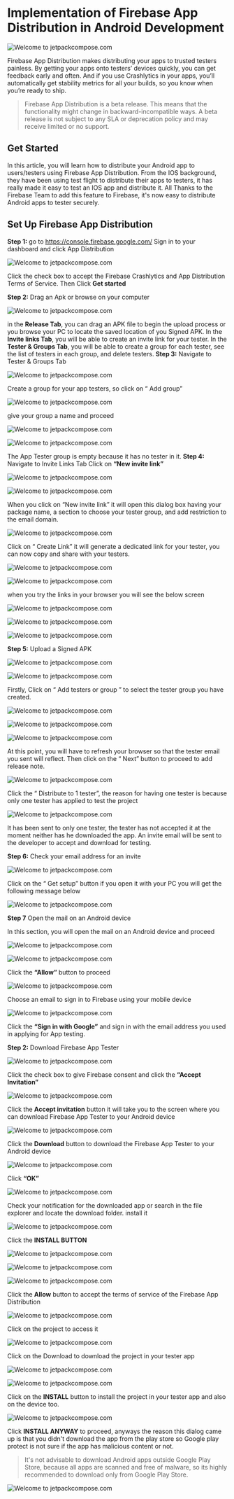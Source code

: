 # Implementation of Firebase App Distribution in Android Development

![Welcome to jetpackcompose.com](https://miro.medium.com/max/1400/1*2H2wzDBa6mzBaPN5DpcQ_g.jpeg)

Firebase App Distribution makes distributing your apps to trusted testers painless. By getting your apps onto testers’ devices quickly, you can get feedback early and often. And if you use Crashlytics in your apps, you’ll automatically get stability metrics for all your builds, so you know when you’re ready to ship.

> Firebase App Distribution is a beta release. This means that the functionality might change in backward-incompatible ways. A beta release is not subject to any SLA or deprecation policy and may receive limited or no support.

## Get Started

In this article, you will learn how to distribute your Android app to users/testers using Firebase App Distribution.
From the IOS background, they have been using test flight to distribute their apps to testers, it has really made it easy to test an IOS app and distribute it.
All Thanks to the Firebase Team to add this feature to Firebase, it's now easy to distribute Android apps to tester securely.

## Set Up Firebase App Distribution

**Step 1:** go to https://console.firebase.google.com/
Sign in to your dashboard and click App Distribution

![Welcome to jetpackcompose.com](https://miro.medium.com/max/1400/1*vlzSIezBQLubi7msJQr_iw.png)

Click the check box to accept the Firebase Crashlytics and App Distribution Terms of Service.
Then Click **Get started**

**Step 2:** Drag an Apk or browse on your computer

![Welcome to jetpackcompose.com](https://miro.medium.com/max/1400/1*3I70THkM-zrRqe-Ahzd-Qw.png)

in the **Release Tab**, you can drag an APK file to begin the upload process or you browse your PC to locate the saved location of you Signed APK.
In the **Invite links Tab**, you will be able to create an invite link for your tester.
In the **Tester & Groups Tab**, you will be able to create a group for each tester, see the list of testers in each group, and delete testers.
**Step 3:** Navigate to Tester & Groups Tab

![Welcome to jetpackcompose.com](https://miro.medium.com/max/1400/1*iRhgFyub-T4z-1R8Bx7Ytg.png)

Create a group for your app testers, so click on “ Add group”

![Welcome to jetpackcompose.com](https://miro.medium.com/max/1400/1*wWspBgBdEQwVR7_kbsFRvw.png)

give your group a name and proceed

![Welcome to jetpackcompose.com](https://miro.medium.com/max/1400/1*pgzbf2JeSYwPVJObclt4ag.png)

![Welcome to jetpackcompose.com](https://miro.medium.com/max/1400/1*9wBpVVwFDT7aU3mOY6hTwg.png)

The App Tester group is empty because it has no tester in it.
**Step 4:** Navigate to Invite Links Tab
Click on **“New invite link”**

![Welcome to jetpackcompose.com](https://miro.medium.com/max/1400/1*4nF5-k3P76g61Ns3_WkQqA.png)

![Welcome to jetpackcompose.com](https://miro.medium.com/max/1400/1*rKDcjvvcAGZ90gT3blUH6w.png)

When you click on “New invite link” it will open this dialog box having your package name, a section to choose your tester group, and add restriction to the email domain.

![Welcome to jetpackcompose.com](https://miro.medium.com/max/1400/1*GGQRnfjdh1Yy4dftKK-QSA.png)

Click on “ Create Link” it will generate a dedicated link for your tester, you can now copy and share with your testers.

![Welcome to jetpackcompose.com](https://miro.medium.com/max/1400/1*bMsXc_gu0MDAJ4YUsv3zHg.png)

![Welcome to jetpackcompose.com](https://miro.medium.com/max/1400/1*0VLS6cjzDKf-6N-cd-FXcA.png)

when you try the links in your browser you will see the below screen

![Welcome to jetpackcompose.com](https://miro.medium.com/max/1400/1*YjgOzcYo7mZFbHRHBlwfYA.png)

![Welcome to jetpackcompose.com](https://miro.medium.com/max/1400/1*jj01iNUTAQHmOaRU2opy2A.png)

![Welcome to jetpackcompose.com](https://miro.medium.com/max/1400/1*hgeCwWP2Bp_pZnJdGbKXAw.png)

**Step 5:** Upload a Signed APK

![Welcome to jetpackcompose.com](https://miro.medium.com/max/1400/1*UMPvuT7-pHiFn56NS3RrAg.png)

![Welcome to jetpackcompose.com](https://miro.medium.com/max/1400/1*vg0YQIg-X3bn-COBhvr4bg.png)

Firstly, Click on “ Add testers or group ” to select the tester group you have created.

![Welcome to jetpackcompose.com](https://miro.medium.com/max/1400/1*boT-Zmo8EWAsViMCRVuvxw.png)

![Welcome to jetpackcompose.com](https://miro.medium.com/max/1400/1*WL9f2adQXuUt8b1VVxrnpw.png)

![Welcome to jetpackcompose.com](https://miro.medium.com/max/1400/1*Texr8fy4xcETywlzeqz4KQ.png)

At this point, you will have to refresh your browser so that the tester email you sent will reflect.
Then click on the “ Next” button to proceed to add release note.

![Welcome to jetpackcompose.com](https://miro.medium.com/max/1400/1*rY1Q4Z7iD9u5xR1pFqfJeA.png)

Click the “ Distribute to 1 tester”, the reason for having one tester is because only one tester has applied to test the project

![Welcome to jetpackcompose.com](https://miro.medium.com/max/1400/1*qZo90Ks3G4aVZsnImnrzXw.png)

It has been sent to only one tester, the tester has not accepted it at the moment neither has he downloaded the app.
An invite email will be sent to the developer to accept and download for testing.

**Step 6:** Check your email address for an invite

![Welcome to jetpackcompose.com](https://miro.medium.com/max/1400/1*MR6h4YIGGu4Xdpukg1dGmw.png)

Click on the “ Get setup” button
if you open it with your PC you will get the following message below

![Welcome to jetpackcompose.com](https://miro.medium.com/max/1400/1*7GGj5P6tTzRN0qUDtxhsiQ.png)

**Step 7** Open the mail on an Android device

In this section, you will open the mail on an Android device and proceed

![Welcome to jetpackcompose.com](https://miro.medium.com/max/1214/1*XkOgc1LH7Fzd_-uwbSeFUg.jpeg)

![Welcome to jetpackcompose.com](https://miro.medium.com/max/1214/1*Z0M_ZPR71nxi-t5GTA6SDA.jpeg)

Click the **“Allow”** button to proceed

![Welcome to jetpackcompose.com](https://miro.medium.com/max/1214/1*I73Hd_iP6pe6aqf-MnoWdQ.jpeg)

Choose an email to sign in to Firebase using your mobile device

![Welcome to jetpackcompose.com](https://miro.medium.com/max/1214/1*87p_YJr4gi1xgvYeuVPUAQ.jpeg)

Click the **“Sign in with Google”** and sign in with the email address you used in applying for App testing.

**Step 2:** Download Firebase App Tester

![Welcome to jetpackcompose.com](https://miro.medium.com/max/1214/1*YqKMTDVjFYh9m3Ih8zy6yw.jpeg)

Click the check box to give Firebase consent and click the **“Accept Invitation”**

![Welcome to jetpackcompose.com](https://miro.medium.com/max/1214/1*Ypau0fIXyQAE6G04z4wZBQ.jpeg)

Click the **Accept invitation** button it will take you to the screen where you can download Firebase App Tester to your Android device

![Welcome to jetpackcompose.com](https://miro.medium.com/max/1214/1*KlwzmpNVk6w5FGCOf0rRPQ.jpeg)

Click the **Download** button to download the Firebase App Tester to your Android device

![Welcome to jetpackcompose.com](https://miro.medium.com/max/1214/1*iL-qbgBLoF5tkqC9MBLUzA.jpeg)

Click **“OK”**

![Welcome to jetpackcompose.com](https://miro.medium.com/max/1214/1*_7nAai6SqRh1I0ypMJk_mw.jpeg)

Check your notification for the downloaded app or search in the file explorer and locate the download folder. install it

![Welcome to jetpackcompose.com](https://miro.medium.com/max/1214/1*grYUozyVGB9ldpCKYuA6mg.jpeg)

Click the **INSTALL BUTTON**

![Welcome to jetpackcompose.com](https://miro.medium.com/max/1214/1*rmEnYv5eIRBAh2PuRkh5aQ.jpeg)

![Welcome to jetpackcompose.com](https://miro.medium.com/max/1214/1*_nhDrqS5NwVUCaVPLNRDww.jpeg)

![Welcome to jetpackcompose.com](https://miro.medium.com/max/1214/1*Z0M_ZPR71nxi-t5GTA6SDA.jpeg)

Click the **Allow** button to accept the terms of service of the Firebase App Distribution

![Welcome to jetpackcompose.com](https://miro.medium.com/max/1214/1*-EGzMYbgviTyN_UPHxla0w.jpeg)

Click on the project to access it

![Welcome to jetpackcompose.com](https://miro.medium.com/max/1214/1*KS13T94VJdjeOiAV3KHyYw.jpeg)

Click on the Download to download the project in your tester app

![Welcome to jetpackcompose.com](https://miro.medium.com/max/1214/1*A06V0bDi146pwyssAeDVsw.jpeg)

![Welcome to jetpackcompose.com](https://miro.medium.com/max/1214/1*DIK_HTZXFbiKmPQH8_cxTg.jpeg)

Click on the **INSTALL** button to install the project in your tester app and also on the device too.

![Welcome to jetpackcompose.com](https://miro.medium.com/max/1214/1*tht0wUsBu4p1uqVwZLxgow.jpeg)

Click **INSTALL ANYWAY** to proceed, anyways the reason this dialog came up is that you didn't download the app from the play store so Google play protect is not sure if the app has malicious content or not.

> It's not advisable to download Android apps outside Google Play Store, because all apps are scanned and free of malware, so its highly recommended to download only from Google Play Store.

![Welcome to jetpackcompose.com](https://miro.medium.com/max/1214/1*5Pu1AfIFvr0TAyClIzeN9g.jpeg)